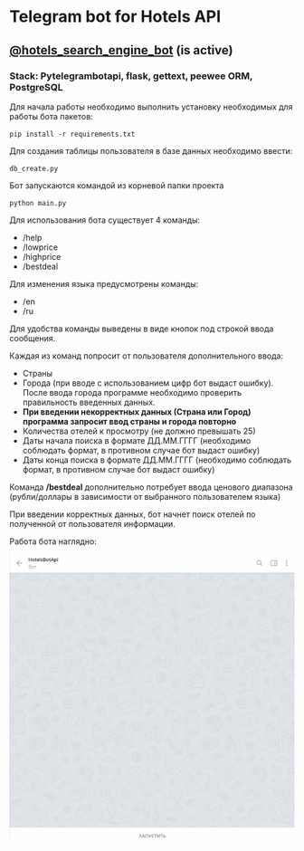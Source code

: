 # Telegram bot for Hotels API
## [@hotels_search_engine_bot](https://t.me/hotels_search_engine_bot) (is active)
### Stack: Pytelegrambotapi, flask, gettext, peewee ORM, PostgreSQL

Для начала работы необходимо выполнить установку необходимых для работы бота пакетов:

```
pip install -r requirements.txt
```

Для создания таблицы пользователя в базе данных необходимо ввести:

```
db_create.py
```

Бот запускаются командой из корневой папки проекта
```
python main.py
```

Для использования бота существует 4 команды:
* /help
* /lowprice
* /highprice
* /bestdeal

Для изменения языка предусмотрены команды:
* /en
* /ru

Для удобства команды выведены в виде кнопок под строкой ввода сообщения.

Каждая из команд попросит от пользователя дополнительного ввода:
* Страны
* Города (при вводе с использованием цифр бот выдаст ошибку). После ввода города программе необходимо проверить правильность введенных данных.
*  **При введении некорректных данных (Страна или Город) программа запросит ввод страны и города повторно**
* Количества отелей к просмотру (не должно превышать 25)
* Даты начала поиска в формате ДД.ММ.ГГГГ (необходимо соблюдать формат, в противном случае бот выдаст ошибку)
* Даты конца поиска в формате ДД.ММ.ГГГГ (необходимо соблюдать формат, в противном случае бот выдаст ошибку)

Команда **/bestdeal** дополнительно потребует ввода ценового диапазона (рубли/доллары в зависимости от выбранного пользователем языка)

При введении корректных данных, бот начнет поиск отелей по полученной от пользователя информации.

Работа бота наглядно:

![hotels_api_bot](gif/hotels_api_bot.gif)
